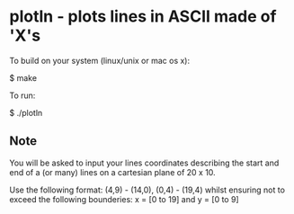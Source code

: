 # plotln - plots lines in ASCII made of 'X's #

To build on your system (linux/unix or mac os x):

$ make

To run:

$ ./plotln

## Note ##

You will be asked to input your lines coordinates describing the start and end of a (or many) lines on a cartesian plane of 20 x 10.

Use the following format: (4,9) - (14,0), (0,4) - (19,4)
whilst ensuring not to exceed the following bounderies:  x = [0 to 19] and y = [0 to 9]
